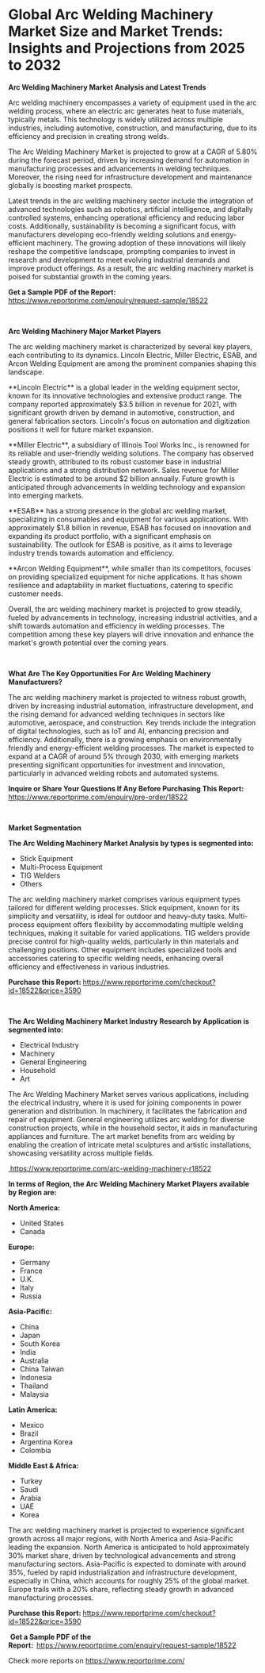 <p><h1>Global Arc Welding Machinery Market Size and Market Trends: Insights and Projections from 2025 to 2032</h1></p><p><strong>Arc Welding Machinery Market Analysis and Latest Trends</strong></p>
<p><p>Arc welding machinery encompasses a variety of equipment used in the arc welding process, where an electric arc generates heat to fuse materials, typically metals. This technology is widely utilized across multiple industries, including automotive, construction, and manufacturing, due to its efficiency and precision in creating strong welds.</p><p>The Arc Welding Machinery Market is projected to grow at a CAGR of 5.80% during the forecast period, driven by increasing demand for automation in manufacturing processes and advancements in welding techniques. Moreover, the rising need for infrastructure development and maintenance globally is boosting market prospects.</p><p>Latest trends in the arc welding machinery sector include the integration of advanced technologies such as robotics, artificial intelligence, and digitally controlled systems, enhancing operational efficiency and reducing labor costs. Additionally, sustainability is becoming a significant focus, with manufacturers developing eco-friendly welding solutions and energy-efficient machinery. The growing adoption of these innovations will likely reshape the competitive landscape, prompting companies to invest in research and development to meet evolving industrial demands and improve product offerings. As a result, the arc welding machinery market is poised for substantial growth in the coming years.</p></p>
<p><strong>Get a Sample PDF of the Report:&nbsp;</strong> <a href="https://www.reportprime.com/enquiry/request-sample/18522?utm_campaign=3165&utm_medium=2&utm_source=Github&utm_content=ia&utm_term=19032025&utm_id=arc-welding-machinery">https://www.reportprime.com/enquiry/request-sample/18522</a></p>
<p>&nbsp;</p>
<p><strong>Arc Welding Machinery Major Market Players</strong></p>
<p><p>The arc welding machinery market is characterized by several key players, each contributing to its dynamics. Lincoln Electric, Miller Electric, ESAB, and Arcon Welding Equipment are among the prominent companies shaping this landscape.</p><p>**Lincoln Electric** is a global leader in the welding equipment sector, known for its innovative technologies and extensive product range. The company reported approximately $3.5 billion in revenue for 2021, with significant growth driven by demand in automotive, construction, and general fabrication sectors. Lincoln's focus on automation and digitization positions it well for future market expansion.</p><p>**Miller Electric**, a subsidiary of Illinois Tool Works Inc., is renowned for its reliable and user-friendly welding solutions. The company has observed steady growth, attributed to its robust customer base in industrial applications and a strong distribution network. Sales revenue for Miller Electric is estimated to be around $2 billion annually. Future growth is anticipated through advancements in welding technology and expansion into emerging markets.</p><p>**ESAB** has a strong presence in the global arc welding market, specializing in consumables and equipment for various applications. With approximately $1.8 billion in revenue, ESAB has focused on innovation and expanding its product portfolio, with a significant emphasis on sustainability. The outlook for ESAB is positive, as it aims to leverage industry trends towards automation and efficiency.</p><p>**Arcon Welding Equipment**, while smaller than its competitors, focuses on providing specialized equipment for niche applications. It has shown resilience and adaptability in market fluctuations, catering to specific customer needs.</p><p>Overall, the arc welding machinery market is projected to grow steadily, fueled by advancements in technology, increasing industrial activities, and a shift towards automation and efficiency in welding processes. The competition among these key players will drive innovation and enhance the market's growth potential over the coming years.</p></p>
<p>&nbsp;</p>
<p><strong>What Are The Key Opportunities For Arc Welding Machinery Manufacturers?</strong></p>
<p><p>The arc welding machinery market is projected to witness robust growth, driven by increasing industrial automation, infrastructure development, and the rising demand for advanced welding techniques in sectors like automotive, aerospace, and construction. Key trends include the integration of digital technologies, such as IoT and AI, enhancing precision and efficiency. Additionally, there is a growing emphasis on environmentally friendly and energy-efficient welding processes. The market is expected to expand at a CAGR of around 5% through 2030, with emerging markets presenting significant opportunities for investment and innovation, particularly in advanced welding robots and automated systems.</p></p>
<p><strong>Inquire or Share Your Questions If Any Before Purchasing This Report:</strong> <a href="https://www.reportprime.com/enquiry/pre-order/18522?utm_campaign=3165&utm_medium=2&utm_source=Github&utm_content=ia&utm_term=19032025&utm_id=arc-welding-machinery">https://www.reportprime.com/enquiry/pre-order/18522</a></p>
<p>&nbsp;</p>
<p><strong>Market Segmentation</strong></p>
<p><strong>The Arc Welding Machinery Market Analysis by types is segmented into:</strong></p>
<p><ul><li>Stick Equipment</li><li>Multi-Process Equipment</li><li>TIG Welders</li><li>Others</li></ul></p>
<p><p>The arc welding machinery market comprises various equipment types tailored for different welding processes. Stick equipment, known for its simplicity and versatility, is ideal for outdoor and heavy-duty tasks. Multi-process equipment offers flexibility by accommodating multiple welding techniques, making it suitable for varied applications. TIG welders provide precise control for high-quality welds, particularly in thin materials and challenging positions. Other equipment includes specialized tools and accessories catering to specific welding needs, enhancing overall efficiency and effectiveness in various industries.</p></p>
<p><strong>Purchase this Report:&nbsp;</strong><a href="https://www.reportprime.com/checkout?id=18522&price=3590&utm_campaign=3165&utm_medium=2&utm_source=Github&utm_content=ia&utm_term=19032025&utm_id=arc-welding-machinery">https://www.reportprime.com/checkout?id=18522&price=3590</a></p>
<p>&nbsp;</p>
<p><strong>The Arc Welding Machinery Market Industry Research by Application is segmented into:</strong></p>
<p><ul><li>Electrical Industry</li><li>Machinery</li><li>General Engineering</li><li>Household</li><li>Art</li></ul></p>
<p><p>The Arc Welding Machinery Market serves various applications, including the electrical industry, where it is used for joining components in power generation and distribution. In machinery, it facilitates the fabrication and repair of equipment. General engineering utilizes arc welding for diverse construction projects, while in the household sector, it aids in manufacturing appliances and furniture. The art market benefits from arc welding by enabling the creation of intricate metal sculptures and artistic installations, showcasing versatility across multiple fields.</p></p>
<p><a href="https://www.reportprime.com/arc-welding-machinery-r18522?utm_campaign=3165&utm_medium=2&utm_source=Github&utm_content=ia&utm_term=19032025&utm_id=arc-welding-machinery">&nbsp;https://www.reportprime.com/arc-welding-machinery-r18522</a></p>
<p><strong>In terms of Region, the Arc Welding Machinery Market Players available by Region are:</strong></p>
<p>
    <p> <strong> North America: </strong>
        <ul>
            <li>United States</li>
            <li>Canada</li>
        </ul>
        </p> 
    <p> <strong> Europe: </strong>
        <ul>
            <li>Germany</li>
            <li>France</li>
            <li>U.K.</li>
            <li>Italy</li>
            <li>Russia</li>
        </ul>
        </p> 
    <p> <strong> Asia-Pacific: </strong>
        <ul>
            <li>China</li>
            <li>Japan</li>
            <li>South Korea</li>
            <li>India</li>
            <li>Australia</li>
            <li>China Taiwan</li>
            <li>Indonesia</li>
            <li>Thailand</li>
            <li>Malaysia</li>
        </ul>
        </p> 
    <p> <strong> Latin America: </strong>
        <ul>
            <li>Mexico</li>
            <li>Brazil</li>
            <li>Argentina Korea</li>
            <li>Colombia</li>
        </ul>
        </p> 
    <p> <strong> Middle East & Africa: </strong>
        <ul>
            <li>Turkey</li>
            <li>Saudi</li>
            <li>Arabia</li>
            <li>UAE</li>
            <li>Korea</li>
        </ul>
    </p>
    </p>
<p><p>The arc welding machinery market is projected to experience significant growth across all major regions, with North America and Asia-Pacific leading the expansion. North America is anticipated to hold approximately 30% market share, driven by technological advancements and strong manufacturing sectors. Asia-Pacific is expected to dominate with around 35%, fueled by rapid industrialization and infrastructure development, especially in China, which accounts for roughly 25% of the global market. Europe trails with a 20% share, reflecting steady growth in advanced manufacturing processes.</p></p>
<p><strong>Purchase this Report: </strong><a href="https://www.reportprime.com/checkout?id=18522&price=3590&utm_campaign=3165&utm_medium=2&utm_source=Github&utm_content=ia&utm_term=19032025&utm_id=arc-welding-machinery">https://www.reportprime.com/checkout?id=18522&price=3590</a></p>
<p>&nbsp;<strong>Get a Sample PDF of the Report:&nbsp;&nbsp;</strong><a href="https://www.reportprime.com/enquiry/request-sample/18522?utm_campaign=3165&utm_medium=2&utm_source=Github&utm_content=ia&utm_term=19032025&utm_id=arc-welding-machinery">https://www.reportprime.com/enquiry/request-sample/18522</a></p>
<p><strong></strong></p>
<p>Check more reports on <a href="https://www.reportprime.com/?utm_campaign=3165&utm_medium=2&utm_source=Github&utm_content=ia&utm_term=19032025&utm_id=arc-welding-machinery">https://www.reportprime.com/</a></p>